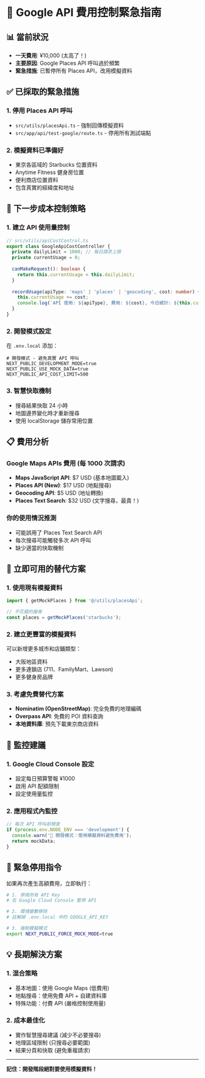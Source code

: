 # 🚨 Google API 費用控制緊急指南

## 📊 當前狀況
- **一天費用**: ¥10,000 (太高了！)
- **主要原因**: Google Places API 呼叫過於頻繁
- **緊急措施**: 已暫停所有 Places API，改用模擬資料

## ✅ 已採取的緊急措施

### 1. 停用 Places API 呼叫
- `src/utils/placesApi.ts` - 強制回傳模擬資料
- `src/app/api/test-google/route.ts` - 停用所有測試端點

### 2. 模擬資料已準備好
- 東京各區域的 Starbucks 位置資料
- Anytime Fitness 健身房位置
- 便利商店位置資料
- 包含真實的經緯度和地址

## 🎯 下一步成本控制策略

### 1. 建立 API 使用量控制
```typescript
// src/utils/apiCostControl.ts
export class GoogleApiCostController {
  private dailyLimit = 1000; // 每日請求上限
  private currentUsage = 0;
  
  canMakeRequest(): boolean {
    return this.currentUsage < this.dailyLimit;
  }
  
  recordUsage(apiType: 'maps' | 'places' | 'geocoding', cost: number) {
    this.currentUsage += cost;
    console.log(`API 使用: ${apiType}, 費用: ${cost}, 今日總計: ${this.currentUsage}`);
  }
}
```

### 2. 開發模式設定
在 `.env.local` 添加：
```
# 開發模式 - 避免真實 API 呼叫
NEXT_PUBLIC_DEVELOPMENT_MODE=true
NEXT_PUBLIC_USE_MOCK_DATA=true
NEXT_PUBLIC_API_COST_LIMIT=500
```

### 3. 智慧快取機制
- 搜尋結果快取 24 小時
- 地圖邊界變化時才重新搜尋
- 使用 localStorage 儲存常用位置

## 📋 費用分析

### Google Maps APIs 費用 (每 1000 次請求)
- **Maps JavaScript API**: $7 USD (基本地圖載入)
- **Places API (New)**: $17 USD (地點搜尋)
- **Geocoding API**: $5 USD (地址轉換)
- **Places Text Search**: $32 USD (文字搜尋，最貴！)

### 你的使用情況推測
- 可能誤用了 Places Text Search API
- 每次搜尋可能觸發多次 API 呼叫
- 缺少適當的快取機制

## 🔧 立即可用的替代方案

### 1. 使用現有模擬資料
```typescript
import { getMockPlaces } from '@/utils/placesApi';

// 不花錢的搜尋
const places = getMockPlaces('starbucks');
```

### 2. 建立更豐富的模擬資料
可以新增更多城市和店鋪類型：
- 大阪地區資料
- 更多連鎖店 (711、FamilyMart、Lawson)
- 更多健身房品牌

### 3. 考慮免費替代方案
- **Nominatim (OpenStreetMap)**: 完全免費的地理編碼
- **Overpass API**: 免費的 POI 資料查詢
- **本地資料庫**: 預先下載東京商店資料

## 📝 監控建議

### 1. Google Cloud Console 設定
- 設定每日預算警報 ¥1000
- 啟用 API 配額限制
- 設定使用量監控

### 2. 應用程式內監控
```typescript
// 每次 API 呼叫前檢查
if (process.env.NODE_ENV === 'development') {
  console.warn('🚨 開發模式：使用模擬資料避免費用');
  return mockData;
}
```

## 🚨 緊急停用指令

如果再次產生高額費用，立即執行：

```bash
# 1. 停用所有 API Key
# 在 Google Cloud Console 暫停 API

# 2. 環境變數移除
# 註解掉 .env.local 中的 GOOGLE_API_KEY

# 3. 強制模擬模式
export NEXT_PUBLIC_FORCE_MOCK_MODE=true
```

## 💡 長期解決方案

### 1. 混合策略
- 基本地圖：使用 Google Maps (低費用)
- 地點搜尋：使用免費 API + 自建資料庫
- 特殊功能：付費 API (嚴格控制使用量)

### 2. 成本最佳化
- 實作智慧搜尋建議 (減少不必要搜尋)
- 地理區域限制 (只搜尋必要範圍)
- 結果分頁和快取 (避免重複請求)

---

**記住：開發階段絕對要使用模擬資料！**